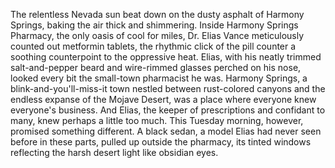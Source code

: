 The relentless Nevada sun beat down on the dusty asphalt of Harmony Springs, baking the air thick and shimmering.  Inside Harmony Springs Pharmacy, the only oasis of cool for miles, Dr. Elias Vance meticulously counted out metformin tablets, the rhythmic click of the pill counter a soothing counterpoint to the oppressive heat.  Elias, with his neatly trimmed salt-and-pepper beard and wire-rimmed glasses perched on his nose, looked every bit the small-town pharmacist he was.  Harmony Springs, a blink-and-you'll-miss-it town nestled between rust-colored canyons and the endless expanse of the Mojave Desert, was a place where everyone knew everyone's business.  And Elias, the keeper of prescriptions and confidant to many, knew perhaps a little too much.  This Tuesday morning, however, promised something different. A black sedan, a model Elias had never seen before in these parts, pulled up outside the pharmacy, its tinted windows reflecting the harsh desert light like obsidian eyes.
